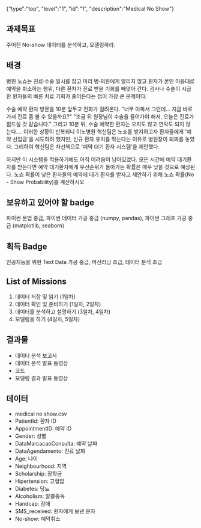 {"type":"top", "level":"1", "id":"1", "description":"Medical No Show"}

## 과제목표
주어진 No-show 데이터를 분석하고, 모델링하라.
## 배경
병원 노쇼는 진료·수술 일시를 잡고 미리 병·의원에게 알리지 않고 환자가 본인 마음대로 예약을 취소하는 행위, 다른 환자가 진료 받을 기회를 빼앗아 간다. 검사나 수술이 시급한 환자들의 빠른 치료 기회가 줄어든다는 점이 가장 큰 문제이다.

수술 예약 환자 방문을 10분 앞두고 전화가 걸려온다. "너무 아파서 그런데... 지금 바로 가서 진료 좀 볼 수 있을까요?" "조금 뒤 원장님이 수술을 들어가야 해서, 오늘은 진료가 힘드실 것 같습니다." 그리고 10분 뒤, 수술 예약한 환자는 오지도 않고 연락도 되지 않는다.... 이러한 상황이 반복되니 이노병원 혁신팀은 노쇼를 방지하고자 환자들에게 '예약 선입금'을 시도하려 했지만, 신규 환자 유치를 막는다는 이유로 병원장이 퇴짜를 놓았다. 그리하여 혁신팀은 차선책으로 '예약 대기 환자 시스템'을 제안했다.

하지만 이 시스템을 적용하기에도 아직 어려움이 남아있었다. 모든 시간에 예약 대기환자를 받는다면 예약 대기환자에게 우선순위가 돌아가는 확률은 매우 낮을 것으로 예상된다. 노쇼 확률이 낮은 환자들의 예약에 대기 환자를 받자고 제안하기 위해 노쇼 확률(No - Show Probability)를 계산하시오 
## 보유하고 있어야 할 badge
파이썬 문법 중급, 파이썬 데이터 가공 중급 (numpy, pandas), 파이썬 그래프 가공 중급 (matplotlib, seaborn)
## 획득 Badge
인공지능을 위한 Text Data 가공 중급, 머신러닝 초급, 데이터 분석 초급
## List of Missions
1. 데이터 저장 및 읽기 (1일차)
2. 데이터 확인 및 준비하기 (1일차, 2일차)
3. 데이터를 분석하고 설명하기 (3일차, 4일차)
4. 모델링을 하기 (4일차, 5일차)

## 결과물
* 데이터 분석 보고서
* 데이터 분석 발표 동영상
* 코드
* 모델링 결과 발표 동영상

## 데이터
* medical no show.csv
* PatientId: 환자 ID
* AppointmentID: 예약 ID
* Gender: 성별
* DataMarcacaoConsulta: 예약 날짜
* DataAgendamento: 진료 날짜
* Age: 나이
* Neighbourhood: 지역
* Scholarship: 장학금
* Hipertension: 고혈압
* Diabetes: 당뇨
* Alcoholism: 알콜중독
* Handcap: 장애
* SMS_received: 환자에게 보낸 문자
* No-show: 예약취소
